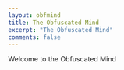 ```yaml
---
layout: obfmind
title: The Obfuscated Mind
excerpt: "The Obfuscated Mind"
comments: false
---
```


Welcome to the Obfuscated Mind



